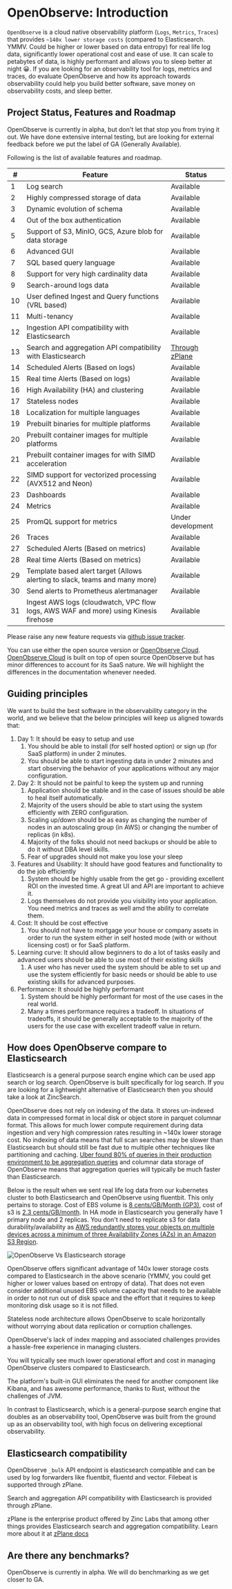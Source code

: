 # OpenObserve: Introduction

`OpenObserve` is a cloud native observability platform (`Logs`, `Metrics`, `Traces`) that provides `~140x lower storage costs` (compared to Elasticsearch. YMMV. Could be higher or lower based on data entropy) for real life log data, significantly lower operational cost and ease of use. It can scale to petabytes of data, is highly performant and allows you to sleep better at night 😀. If you are looking for an observability tool for logs, metrics and traces, do evaluate OpenObserve and how its approach towards observability could help you build better software, save money on observability costs, and sleep better.


## Project Status, Features and Roadmap

OpenObserve is currently in alpha, but don't let that stop you from trying it out. We have done extensive internal testing, but are looking for external feedback before we put the label of GA (Generally Available).

Following is the list of available features and roadmap.

| # | Feature                                                       | Status              |
|---|---------------------------------------------------------------|---------------------|
| 1 | Log search                                                    | Available           |
| 2 | Highly compressed storage of data                             | Available           |
| 3 | Dynamic evolution of schema                                   | Available           |
| 4 | Out of the box authentication                                 | Available           |
| 5 | Support of S3, MinIO, GCS, Azure blob for data storage        | Available           |
| 6 | Advanced GUI                                                  | Available           |
| 7 | SQL based query language                                      | Available           |
| 8 | Support for very high cardinality data                        | Available           |
| 9 | Search-around logs data                                       | Available           |
| 10 | User defined Ingest and Query functions (VRL based)          | Available           |
| 11 | Multi-tenancy                                                | Available           |
| 12 | Ingestion API compatibility with Elasticsearch               | Available           |
| 13 | Search and aggregation API compatibility with Elasticsearch  | [Through zPlane](/guide/zplane)    |
| 14 | Scheduled Alerts (Based on logs)                             | Available           |
| 15 | Real time Alerts (Based on logs)                             | Available           |
| 16 | High Availability (HA) and clustering                        | Available           |
| 17 | Stateless nodes                                              | Available           |
| 18 | Localization for multiple languages                          | Available           |
| 19 | Prebuilt binaries for multiple platforms                     | Available           |
| 20 | Prebuilt container images for multiple platforms             | Available           |
| 21 | Prebuilt container images for with SIMD acceleration         | Available           |
| 22 | SIMD support for vectorized processing (AVX512 and Neon)     | Available           |
| 23 | Dashboards                                                   | Available   |
| 24 | Metrics                                                      | Available   |
| 25 | PromQL support for metrics                                   | Under development   |
| 26 | Traces                                                       | Available   |
| 27 | Scheduled Alerts (Based on metrics)                          | Available            |
| 28 | Real time Alerts (Based on metrics)                          | Available            |
| 29 | Template based alert target (Allows alerting to slack, teams and many more)  | Available  |
| 30 | Send alerts to Prometheus alertmanager                       | Available           |
| 31 | Ingest AWS logs (cloudwatch, VPC flow logs, AWS WAF and more) using Kinesis firehose| Available           |


Please raise any new feature requests via [github issue tracker](https://github.com/zinclabs/openobserve/issues).

You can use either the open source version or [OpenObserve Cloud](https://observe.openobserve.ai). [OpenObserve Cloud](https://observe.openobserve.ai) is built on top of open source OpenObserve but has minor differences to account for its SaaS nature. We will highlight the differences in the documentation whenever needed.

## Guiding principles

We want to build the best software in the observability category in the world, and we believe that the below principles will keep us aligned towards that:

1. Day 1: It should be easy to setup and use
    1. You should be able to install (for self hosted option) or sign up (for SaaS platform) in under 2 minutes.
    1. You should be able to start ingesting data in under 2 minutes and start observing the behavior of your applications without any major configuration.
2. Day 2: It should not be painful to keep the system up and running
    1. Application should be stable and in the case of issues should be able to heal itself automatically.
    1. Majority of the users should be able to start using the system efficiently with ZERO configuration.
    1. Scaling up/down should be as easy as changing the number of nodes in an autoscaling group (in AWS) or changing the number of replicas (in k8s).
    1. Majority of the folks should not need backups or should be able to do it without DBA level skills.
    1. Fear of upgrades should not make you lose your sleep
3. Features and Usability: It should have good features and functionality to do the job efficiently
    1. System should be highly usable from the get go - providing excellent ROI on the invested time. A great UI and API are important to achieve it.
    1. Logs themselves do not provide you visibility into your application. You need metrics and traces as well amd the ability to correlate them.
4. Cost: It should be cost effective
    1. You should not have to mortgage your house or company assets in order to run the system either in self hosted mode (with or without licensing cost) or for SaaS platform.
5. Learning curve: It should allow beginners to do a lot of tasks easily and advanced users should be able to use most of their existing skills
    1. A user who has never used the system should be able to set up and use the system efficiently for basic needs or should be able to use existing skills for advanced purposes.
6. Performance: It should be highly performant
    1. System should be highly performant for most of the use cases in the real world.
    1. Many a times performance requires a tradeoff. In situations of tradeoffs, it should be generally acceptable to the majority of the users for the use case with excellent tradeoff value in return.

## How does OpenObserve compare to Elasticsearch

Elasticsearch is a general purpose search engine which can be used app search or log search. OpenObserve is built specifically for log search. If you are looking for a lightweight alternative of Elasticsearch then you should take a look at ZincSearch.

OpenObserve does not rely on indexing of the data. It stores un-indexed data in compressed format in local disk or object store in parquet columnar format. This allows for much lower compute requirement during data ingestion and very high compression rates resulting in ~140x lower storage cost. No indexing of data means that full scan searches may be slower than Elasticsearch but should still be fast due to multiple other techniques like partitioning and caching. [Uber found 80% of queries in their production environment to be aggregation queries](https://www.uber.com/en-IN/blog/logging/) and columnar data storage of OpenObserve means that aggregation queries will typically be much faster than Elasticsearch.

Below is the result when we sent real life log data from our kubernetes cluster to both Elasticsearch and OpenObserve using fluentbit. This only pertains to storage. Cost of EBS volume is [8 cents/GB/Month (GP3)](https://aws.amazon.com/ebs/pricing/), cost of s3 is [2.3 cents/GB/month](https://aws.amazon.com/s3/pricing/). In HA mode in Elasticsearch you generally have 1 primary node and 2 replicas. You don't need to replicate s3 for data durability/availability as [AWS redundantly stores your objects on multiple devices across a minimum of three Availability Zones (AZs) in an Amazon S3 Region](https://aws.amazon.com/s3/faqs/).

![OpenObserve Vs Elasticsearch storage](./images/zo_vs_es.png)

OpenObserve offers significant advantage of 140x lower storage costs compared to Elasticsearch in the above scenario (YMMV, you could get higher or lower values based on entropy of data). That does not even consider additional unused EBS volume capacity that needs to be available in order to not run out of disk space and the effort that it requires to keep monitoring disk usage so it is not filled.

Stateless node architecture allows OpenObserve to scale horizontally without worrying about data replication or corruption challenges.

OpenObserve's lack of index mapping and associated challenges provides a hassle-free experience in managing clusters.

You will typically see much lower operational effort and cost in managing OpenObserve clusters compared to Elasticsearch.

The platform's built-in GUI eliminates the need for another component like Kibana, and has awesome performance, thanks to Rust, without the challenges of JVM. 

In contrast to Elasticsearch, which is a general-purpose search engine that doubles as an observability tool, OpenObserve was built from the ground up as an observability tool, with high focus on delivering exceptional observability.

## Elasticsearch compatibility

OpenObserve `_bulk` API endpoint is elasticsearch compatible and can be used by log forwarders like fluentbit, fluentd and vector. Filebeat is supported through zPlane.

Search and aggregation API compatibility with Elasticsearch is provided through zPlane.

zPlane is the enterprise product offered by Zinc Labs that among other things provides Elasticsearch search and aggregation compatibility. Learn more about it at [zPlane docs](zplane)
## Are there any benchmarks?
OpenObserve is currently in alpha. We will do benchmarking as we get closer to GA.




